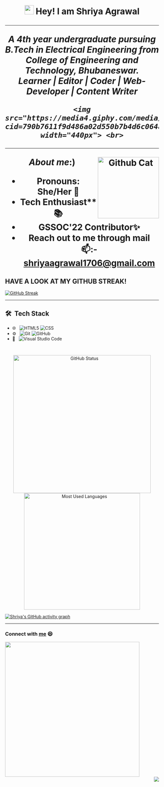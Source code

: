 <h1 align="center"><img src="https://media.giphy.com/media/CV8n4vC6r9b5J3JZd9/giphy.gif" width="30px"> Hey! I am Shriya Agrawal
<hr>

<p align="center">
  <em>
    A 4th year undergraduate pursuing B.Tech in Electrical Engineering from College of Engineering and Technology, Bhubaneswar. <br>
     <b>Learner | Editor | Coder | Web-Developer | Content Writer </b> <br>
    
    <img src="https://media4.giphy.com/media/R03zWv5p1oNSQd91EP/giphy.gif?cid=790b7611f9d486a02d550b7b4d6c064a8d29ea5a2841e74a&rid=giphy.gif&ct=g" width="440px"> <br>
   
    
  </em>
</p>
<hr>
<img align="right" width=200px alt="Github Cat" src="https://camo.githubusercontent.com/3b7c592ede97b6138ffd4b1cc1541c2f3b11fd39/687474703a2f2f33312e6d656469612e74756d626c722e636f6d2f31376665613932306666333665663466356238373764353231366137616164392f74756d626c725f6d6f39786a65387a5a34317163626975666f315f313238302e676966" />

  &nbsp;**_About me_**:)<br>
  
  - Pronouns: She/Her 👧
  - Tech Enthusiast** 📚
  - GSSOC'22 Contributor✨
  - Reach out to me through mail 📫:- shriyaagrawal1706@gmail.com
  
  
  ## HAVE A LOOK AT MY GITHUB STREAK!
  
  [![GitHub Streak](https://github-readme-streak-stats.herokuapp.com?user=SHRIYA1706&theme=dracula&date_format=M%20j%5B%2C%20Y%5D)](https://git.io/streak-stats)

<hr>
  
## 🛠 &nbsp;Tech Stack


- 🌐 &nbsp;
  ![HTML5](https://img.shields.io/badge/-HTML5-333333?style=flat&logo=HTML5)
  ![CSS](https://img.shields.io/badge/-CSS-333333?style=flat&logo=CSS3&logoColor=1572B6)
  <!---[React](https://img.shields.io/badge/-React-333333?style=flat&logo=react) --->
- ⚙️ &nbsp;
  ![Git](https://img.shields.io/badge/-Git-333333?style=flat&logo=git)
  ![GitHub](https://img.shields.io/badge/-GitHub-333333?style=flat&logo=github)
- 🔧 &nbsp;
  ![Visual Studio Code](https://img.shields.io/badge/-Visual%20Studio%20Code-333333?style=flat&logo=visual-studio-code&logoColor=007ACC)

<br/>

<p align="center">
<!---<i><b><h2> GitHub Stats...📈  </b></i></h2>--->
<img src="https://github-readme-stats.vercel.app/api?username=SHRIYA1706&count_private=true&show_icons=true&theme=radical" alt="GitHub Status" width="450px">
<img src = "https://github-readme-stats.vercel.app/api/top-langs/?username=SHRIYA1706&show_icons=true&layout=compact&theme=radical" alt="Most Used Languages" width="380px">
</p>
  
[![Shriya's GitHub activity graph](https://activity-graph.herokuapp.com/graph?username=SHRIYA1706&theme=radical)](https://git.io/SHRIYA1706)
   <br />


<hr>

### Connect with [me](https://www.linkedin.com/in/shriya-agrawal-5a660a187) 😄
 <img src="https://media1.giphy.com/media/Zx0Ploq51axjKTZzgZ/giphy.gif?cid=790b76115778e9b5fe6fb66a47b943e507207cd149ebf7c4&rid=giphy.gif&ct=g" width="440px"> <br> 
<img align="right" src="http://estruyf-github.azurewebsites.net/api/VisitorHit?user=SHRIYA1706&repo=harshita214&countColorcountColor&countColor=%237B1E7B"/>
